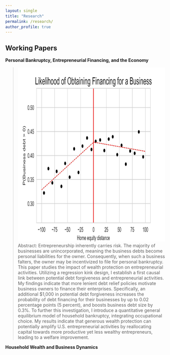 ```yaml
---
layout: single
title: "Research"
permalink: /research/
author_profile: true
---
```


## Working Papers

**Personal Bankruptcy, Entrepreneurial Financing, and the Economy**  
><img src="/images/rdplot_whether_biz_debt.jpg" width="550" height="550"><br/>
> Abstract: Entrepreneurship inherently carries risk. The majority of businesses are unincorporated, meaning the business debts become personal liabilities for the owner. Consequently, when such a business falters, the owner may be incentivized to file for personal bankruptcy. This paper studies the impact of wealth protection on entrepreneurial activities. Utilizing a regression kink design, I establish a first causal link between potential debt forgiveness and entrepreneurial activities. My findings indicate that more lenient debt relief policies motivate business owners to finance their enterprises. Specifically, an additional $1,000 in potential debt forgiveness increases the probability of debt financing for their businesses by up to 0.02 percentage points (5 percent), and boosts business debt size by 0.3%.   To further this investigation, I introduce a quantitative general equilibrium model of household bankruptcy, integrating occupational choice. My results indicate that generous wealth protection can potentially amplify U.S. entrepreneurial activities by reallocating capital towards more productive yet less wealthy entrepreneurs, leading to a welfare improvement. <br/>

**Household Wealth and Business Dynamics**  
